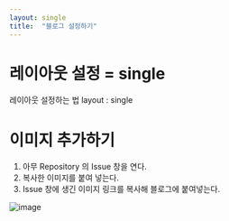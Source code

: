```yaml
---
layout: single
title:  "블로그 설정하기"
---
```


# 레이아웃 설정 = single
레이아웃 설정하는 법
layout : single

# 이미지 추가하기
1. 아무 Repository 의 Issue 창을 연다.
2. 복사한 이미지를 붙여 넣는다.
3. Issue 창에 생긴 이미지 링크를 복사해 블로그에 붙여넣는다.

![image](https://user-images.githubusercontent.com/105684568/186350953-8e3300df-249d-45b1-aa7b-0c671532879d.png)

